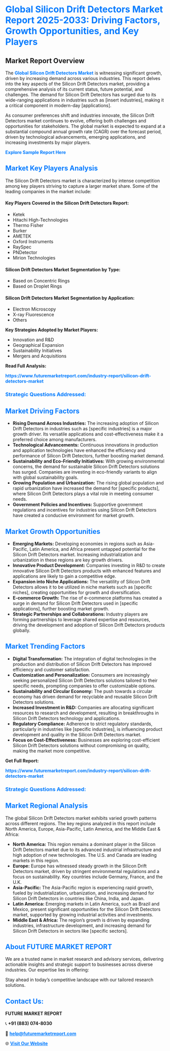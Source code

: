 <h1 style="color: #007BFF;">Global Silicon Drift Detectors Market Report 2025-2033: Driving Factors, Growth Opportunities, and Key Players</h1>

<section id="overview">
<h2>Market Report Overview</h2>
<p>The <a href="https://www.futuremarketreport.com/industry-report/silicon-drift-detectors-market" style="color: #007BFF; text-decoration: none;"><strong>Global Silicon Drift Detectors Market</strong></a> is witnessing significant growth, driven by increasing demand across various industries. This report delves into the key aspects of the Silicon Drift Detectors market, providing a comprehensive analysis of its current status, future potential, and challenges. The demand for Silicon Drift Detectors has surged due to its wide-ranging applications in industries such as [insert industries], making it a critical component in modern-day [applications].</p>
<p>As consumer preferences shift and industries innovate, the Silicon Drift Detectors market continues to evolve, offering both challenges and opportunities for stakeholders. The global market is expected to expand at a substantial compound annual growth rate (CAGR) over the forecast period, driven by technological advancements, emerging applications, and increasing investments by major players.</p>
</section>

<section id="overview">
<p><a href="https://www.futuremarketreport.com/request-sample/reportId=28618" style="color: #007BFF; text-decoration: none;"><strong>Explore Sample Report Here</strong></a></p>
</section>

<section id="key-players">
<h2 style="color: #007BFF;">Market Key Players Analysis</h2>
<p>The Silicon Drift Detectors market is characterized by intense competition among key players striving to capture a larger market share. Some of the leading companies in the market include:</p>
<h4>Key Players Covered in the Silicon Drift Detectors Report:</h4>
<ul><li>Ketek</li><li>Hitachi High-Technologies</li><li>Thermo Fisher</li><li>Burker</li><li>AMETEK</li><li>Oxford Instruments</li><li>RaySpec</li><li>PNDetector</li><li>Mirion Technologies</li></ul>
<h4>Silicon Drift Detectors Market Segmentation by Type:</h4>
<ul><li>Based on Concentric Rings</li><li>Based on Droplet Rings</li></ul>

<h4>Silicon Drift Detectors Market Segmentation by Application:</h4>
<ul><li>Electron Microscopy</li><li>X-ray Fluorescence</li><li>Others</li></ul>
<p><strong>Key Strategies Adopted by Market Players:</strong></p>
<ul>
<li>Innovation and R&D</li>
<li>Geographical Expansion</li>
<li>Sustainability Initiatives</li>
<li>Mergers and Acquisitions</li>
</ul>
</section>

<section>
<p><strong>Read Full Analysis: </strong></p><a href="https://www.futuremarketreport.com/industry-report/silicon-drift-detectors-market" style="color: #007BFF; text-decoration: none;"><strong>https://www.futuremarketreport.com/industry-report/silicon-drift-detectors-market</strong></a>
<h3 style="color: #007BFF;">Strategic Questions Addressed:</h3>
</section>

<section id="driving-factors">
<h2 style="color: #007BFF;">Market Driving Factors</h2>
<ul>
<li><strong>Rising Demand Across Industries:</strong> The increasing adoption of Silicon Drift Detectors in industries such as [specific industries] is a major growth driver. Its versatile applications and cost-effectiveness make it a preferred choice among manufacturers.</li>
<li><strong>Technological Advancements:</strong> Continuous innovations in production and application technologies have enhanced the efficiency and performance of Silicon Drift Detectors, further boosting market demand.</li>
<li><strong>Sustainability and Eco-Friendly Initiatives:</strong> With growing environmental concerns, the demand for sustainable Silicon Drift Detectors solutions has surged. Companies are investing in eco-friendly variants to align with global sustainability goals.</li>
<li><strong>Growing Population and Urbanization:</strong> The rising global population and rapid urbanization have increased the demand for [specific products], where Silicon Drift Detectors plays a vital role in meeting consumer needs.</li>
<li><strong>Government Policies and Incentives:</strong> Supportive government regulations and incentives for industries using Silicon Drift Detectors have created a conducive environment for market growth.</li>
</ul>
</section>

<section id="growth-opportunities">
<h2 style="color: #007BFF;">Market Growth Opportunities</h2>
<ul>
<li><strong>Emerging Markets:</strong> Developing economies in regions such as Asia-Pacific, Latin America, and Africa present untapped potential for the Silicon Drift Detectors market. Increasing industrialization and urbanization in these regions are key growth drivers.</li>
<li><strong>Innovative Product Development:</strong> Companies investing in R&D to create innovative Silicon Drift Detectors products with enhanced features and applications are likely to gain a competitive edge.</li>
<li><strong>Expansion into Niche Applications:</strong> The versatility of Silicon Drift Detectors allows it to be utilized in niche markets such as [specific niches], creating opportunities for growth and diversification.</li>
<li><strong>E-commerce Growth:</strong> The rise of e-commerce platforms has created a surge in demand for Silicon Drift Detectors used in [specific applications], further boosting market growth.</li>
<li><strong>Strategic Partnerships and Collaborations:</strong> Industry players are forming partnerships to leverage shared expertise and resources, driving the development and adoption of Silicon Drift Detectors products globally.</li>
</ul>
</section>

<section id="trending-factors">
<h2 style="color: #007BFF;">Market Trending Factors</h2>
<ul>
<li><strong>Digital Transformation:</strong> The integration of digital technologies in the production and distribution of Silicon Drift Detectors has improved efficiency and customer satisfaction.</li>
<li><strong>Customization and Personalization:</strong> Consumers are increasingly seeking personalized Silicon Drift Detectors solutions tailored to their specific needs, prompting companies to offer customizable options.</li>
<li><strong>Sustainability and Circular Economy:</strong> The push towards a circular economy has driven demand for recyclable and reusable Silicon Drift Detectors solutions.</li>
<li><strong>Increased Investment in R&D:</strong> Companies are allocating significant resources to research and development, resulting in breakthroughs in Silicon Drift Detectors technology and applications.</li>
<li><strong>Regulatory Compliance:</strong> Adherence to strict regulatory standards, particularly in industries like [specific industries], is influencing product development and quality in the Silicon Drift Detectors market.</li>
<li><strong>Focus on Cost-Effectiveness:</strong> Businesses are exploring cost-efficient Silicon Drift Detectors solutions without compromising on quality, making the market more competitive.</li>
</ul>
</section>

<section>
<p><strong>Get Full Report: </strong></p><a href="https://www.futuremarketreport.com/industry-report/silicon-drift-detectors-market" style="color: #007BFF; text-decoration: none;"><strong>https://www.futuremarketreport.com/industry-report/silicon-drift-detectors-market</strong></a>
<h3 style="color: #007BFF;">Strategic Questions Addressed:</h3>
</section>


<section id="regional-analysis">
<h2 style="color: #007BFF;">Market Regional Analysis</h2>
<p>The global Silicon Drift Detectors market exhibits varied growth patterns across different regions. The key regions analyzed in this report include North America, Europe, Asia-Pacific, Latin America, and the Middle East & Africa:</p>
<ul>
<li><strong>North America:</strong> This region remains a dominant player in the Silicon Drift Detectors market due to its advanced industrial infrastructure and high adoption of new technologies. The U.S. and Canada are leading markets in this region.</li>
<li><strong>Europe:</strong> Europe has witnessed steady growth in the Silicon Drift Detectors market, driven by stringent environmental regulations and a focus on sustainability. Key countries include Germany, France, and the U.K.</li>
<li><strong>Asia-Pacific:</strong> The Asia-Pacific region is experiencing rapid growth, fueled by industrialization, urbanization, and increasing demand for Silicon Drift Detectors in countries like China, India, and Japan.</li>
<li><strong>Latin America:</strong> Emerging markets in Latin America, such as Brazil and Mexico, present significant opportunities for the Silicon Drift Detectors market, supported by growing industrial activities and investments.</li>
<li><strong>Middle East & Africa:</strong> The region’s growth is driven by expanding industries, infrastructure development, and increasing demand for Silicon Drift Detectors in sectors like [specific sectors].</li>
</ul>
</section>

<footer>
<h2 style="color: #007BFF;">About FUTURE MARKET REPORT</h2>
<p>We are a trusted name in market research and advisory services, delivering actionable insights and strategic support to businesses across diverse industries. Our expertise lies in offering:</p>

<p>Stay ahead in today’s competitive landscape with our tailored research solutions.</p>

<h2 style="color: #007BFF;">Contact Us:</h2>
<p><strong>FUTURE MARKET REPORT</strong></p>
<p>📞 <strong>+91 (883) 074-8030</strong></p>
<p>📧 <strong><a href="mailto:help@futuremarketreport.com" style="color: #007BFF;">help@futuremarketreport.com</a></strong></p>
<p>🌐 <strong><a href="https://www.futuremarketreport.com/" style="color: #007BFF;">Visit Our Website</a></strong></p>
</footer>